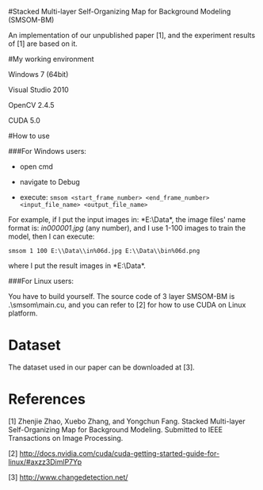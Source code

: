 #Stacked Multi-layer Self-Organizing Map for Background Modeling (SMSOM-BM)

An implementation of our unpublished paper [1], and the experiment results of [1] are based on it.

#My working environment

Windows 7 (64bit)


Visual Studio 2010


OpenCV 2.4.5


CUDA 5.0


#How to use

###For Windows users:


* open cmd


* navigate to Debug


* execute: `smsom <start_frame_number> <end_frame_number> <input_file_name> <output_file_name>`



For example, if I put the input images in: *E:\Data\*, 
the image files' name format is: *in000001.jpg* (any number), and I use 1-100 images to train the model, then I can execute:



`smsom 1 100 E:\\Data\\in%06d.jpg E:\\Data\\bin%06d.png` 

where I put the result images in *E:\Data\*.


###For Linux users:


You have to build yourself. The source code of 3 layer SMSOM-BM is .\smsom\main.cu, and you can refer to [2] for how to use CUDA on Linux platform.


Dataset
=====
The dataset used in our paper can be downloaded at [3].



References
=====

[1] Zhenjie Zhao, Xuebo Zhang, and Yongchun Fang. Stacked Multi-layer Self-Organizing Map for
Background Modeling. Submitted to IEEE Transactions on Image Processing.

[2] http://docs.nvidia.com/cuda/cuda-getting-started-guide-for-linux/#axzz3DimlP7Yp

[3] http://www.changedetection.net/

